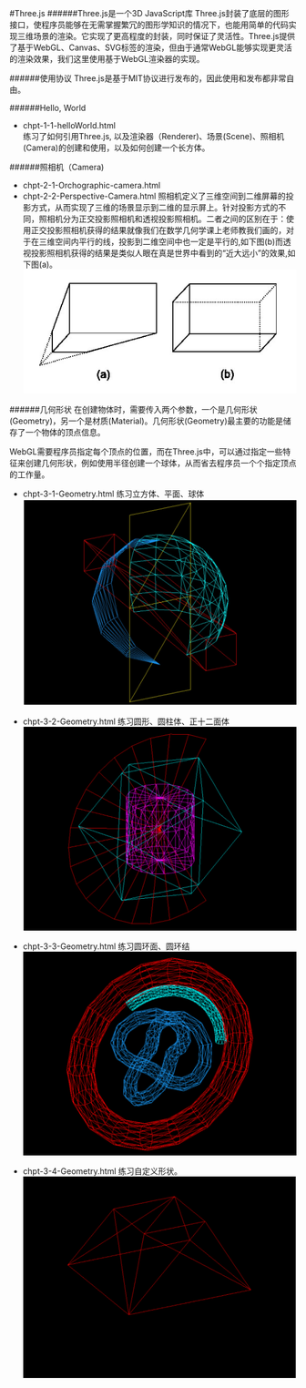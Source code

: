 #Three.js
######Three.js是一个3D JavaScript库
Three.js封装了底层的图形接口，使程序员能够在无需掌握繁冗的图形学知识的情况下，也能用简单的代码实现三维场景的渲染。它实现了更高程度的封装，同时保证了灵活性。Three.js提供了基于WebGL、Canvas、SVG标签的渲染，但由于通常WebGL能够实现更灵活的渲染效果，我们这里使用基于WebGL渲染器的实现。

######使用协议
Three.js是基于MIT协议进行发布的，因此使用和发布都非常自由。

######Hello, World
* chpt-1-1-helloWorld.html  
练习了如何引用Three.js, 以及渲染器（Renderer)、场景(Scene)、照相机(Camera)的创建和使用，以及如何创建一个长方体。

######照相机（Camera)
* chpt-2-1-Orchographic-camera.html
* chpt-2-2-Perspective-Camera.html
照相机定义了三维空间到二维屏幕的投影方式，从而实现了三维的场景显示到二维的显示屏上。针对投影方式的不同，照相机分为正交投影照相机和透视投影照相机。二者之间的区别在于：使用正交投影照相机获得的结果就像我们在数学几何学课上老师教我们画的，对于在三维空间内平行的线，投影到二维空间中也一定是平行的,如下图(b)而透视投影照相机获得的结果是类似人眼在真是世界中看到的“近大远小”的效果,如下图(a)。
![image](https://github.com/ChengYiFan/three.js/raw/master/img/camera.jpg)

######几何形状
在创建物体时，需要传入两个参数，一个是几何形状(Geometry)，另一个是材质(Material)。几何形状(Geometry)最主要的功能是储存了一个物体的顶点信息。

WebGL需要程序员指定每个顶点的位置，而在Three.js中，可以通过指定一些特征来创建几何形状，例如使用半径创建一个球体，从而省去程序员一个个指定顶点的工作量。

* chpt-3-1-Geometry.html   练习立方体、平面、球体
![image](https://github.com/ChengYiFan/three.js/raw/master/img/geometry.png)

* chpt-3-2-Geometry.html   练习圆形、圆柱体、正十二面体
![image](https://github.com/ChengYiFan/three.js/raw/master/img/geometry2.png)

* chpt-3-3-Geometry.html   练习圆环面、圆环结
![image](https://github.com/ChengYiFan/three.js/raw/master/img/geometry3.png)

* chpt-3-4-Geometry.html  练习自定义形状。
![image](https://github.com/ChengYiFan/three.js/raw/master/img/geometry4.png)